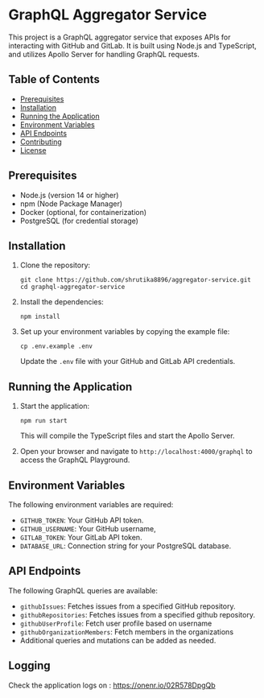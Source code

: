 # GraphQL Aggregator Service

This project is a GraphQL aggregator service that exposes APIs for interacting with GitHub and GitLab. It is built using Node.js and TypeScript, and utilizes Apollo Server for handling GraphQL requests.

## Table of Contents

- [Prerequisites](#prerequisites)
- [Installation](#installation)
- [Running the Application](#running-the-application)
- [Environment Variables](#environment-variables)
- [API Endpoints](#api-endpoints)
- [Contributing](#contributing)
- [License](#license)

## Prerequisites

- Node.js (version 14 or higher)
- npm (Node Package Manager)
- Docker (optional, for containerization)
- PostgreSQL (for credential storage)

## Installation

1. Clone the repository:

   ```
   git clone https://github.com/shrutika8896/aggregator-service.git
   cd graphql-aggregator-service
   ```

2. Install the dependencies:

   ```
   npm install
   ```

3. Set up your environment variables by copying the example file:

   ```
   cp .env.example .env
   ```

   Update the `.env` file with your GitHub and GitLab API credentials.

## Running the Application

1. Start the application:

   ```
   npm run start
   ```

   This will compile the TypeScript files and start the Apollo Server.

2. Open your browser and navigate to `http://localhost:4000/graphql` to access the GraphQL Playground.

## Environment Variables

The following environment variables are required:

- `GITHUB_TOKEN`: Your GitHub API token.
- `GITHUB_USERNAME`: Your GitHub username,
- `GITLAB_TOKEN`: Your GitLab API token.
- `DATABASE_URL`: Connection string for your PostgreSQL database.

## API Endpoints

The following GraphQL queries are available:

- `githubIssues`: Fetches issues from a specified GitHub repository.
- `githubRepositories`: Fetches issues from a specified github repository.
- `githubUserProfile`: Fetch user profile based on username
- `githubOrganizationMembers`: Fetch members in the organizations
- Additional queries and mutations can be added as needed.

## Logging

Check the application logs on : https://onenr.io/02R578DpgQb